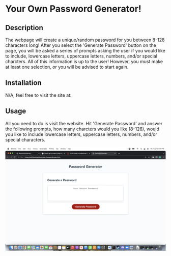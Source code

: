 # Your Own Password Generator!

## Description

The webpage will create a unique/random password for you between 8-128 characters long! After you select the 'Generate Password' button on the page, you will be asked a series of prompts asking the user if you would like to include, lowercase letters, uppercase letters, numbers, and/or special charcters. All of this information is up to the user! However, you must make at least one selection, or you will be advised to start again. 


## Installation

N/A, feel free to visit the site at: 

## Usage

All you need to do is visit the website. Hit 'Generate Password' and answer the following prompts, how many charcters would you like (8-128), would you like to include lowercase letters, uppercase letters, numbers, and/or special characters. 

![alt text](/images/WebsiteDeployment.png)

